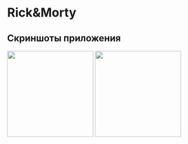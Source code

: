 # Rick&Morty

## Скриншоты приложения
<img src="https://github.com/bikmurzin/Rick-Morty.UIKit-SwiftUI/assets/51128795/953220a6-fad2-4329-b4bd-d9f50549ca11" width="200">
<img src="https://github.com/bikmurzin/Rick-Morty.UIKit-SwiftUI/assets/51128795/bcaa6571-c4e6-42e8-877a-0dba7293a2c2" width="200">

